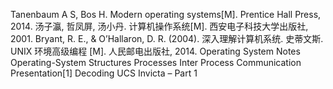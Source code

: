 Tanenbaum A S, Bos H. Modern operating systems[M]. Prentice Hall Press, 2014.
汤子瀛, 哲凤屏, 汤小丹. 计算机操作系统[M]. 西安电子科技大学出版社, 2001.
Bryant, R. E., & O’Hallaron, D. R. (2004). 深入理解计算机系统.
史蒂文斯. UNIX 环境高级编程 [M]. 人民邮电出版社, 2014.
Operating System Notes
Operating-System Structures
Processes
Inter Process Communication Presentation[1]
Decoding UCS Invicta – Part 1
